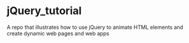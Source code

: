 # jQuery_tutorial
A repo that illustrates how to use jQuery to animate HTML elements and create dynamic web pages and web apps
